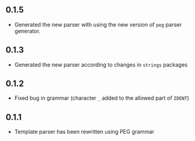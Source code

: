 ## 0.1.5

- Generated the new parser with using the new version of `peg` parser generator.

## 0.1.3

- Generated the new parser according to changes in `strings` packages

## 0.1.2

- Fixed bug in grammar (character `_` added to the allowed part of `IDENT`)

## 0.1.1

- Template parser has been rewritten using PEG grammar

